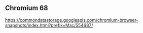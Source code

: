 Chromium 68
----
https://commondatastorage.googleapis.com/chromium-browser-snapshots/index.html?prefix=Mac/554687/
